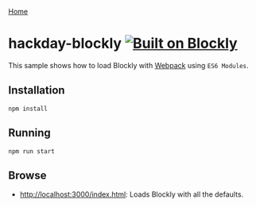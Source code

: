 [Home](../README.md)

# hackday-blockly [![Built on Blockly](https://tinyurl.com/built-on-blockly)](https://github.com/google/blockly)

This sample shows how to load Blockly with [Webpack](https://webpack.js.org/) using ``ES6 Modules``.

## Installation

```
npm install
```

## Running

```
npm run start
```

## Browse

- [http://localhost:3000/index.html](http://localhost:3000/index.html): Loads Blockly with all the defaults.
